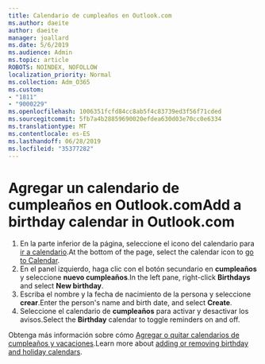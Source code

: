```yaml
---
title: Calendario de cumpleaños en Outlook.com
ms.author: daeite
author: daeite
manager: joallard
ms.date: 5/6/2019
ms.audience: Admin
ms.topic: article
ROBOTS: NOINDEX, NOFOLLOW
localization_priority: Normal
ms.collection: Adm_O365
ms.custom:
- "1811"
- "9000229"
ms.openlocfilehash: 1006351fcfd84cc8ab5f4c83739ed3f56f71cded
ms.sourcegitcommit: 5fb7a4b28859690020efdea630d03e70cc0e6334
ms.translationtype: MT
ms.contentlocale: es-ES
ms.lasthandoff: 06/28/2019
ms.locfileid: "35377282"
---
```

# <a name="add-a-birthday-calendar-in-outlookcom"></a><span data-ttu-id="7e935-102">Agregar un calendario de cumpleaños en Outlook.com</span><span class="sxs-lookup"><span data-stu-id="7e935-102">Add a birthday calendar in Outlook.com</span></span>

1. <span data-ttu-id="7e935-103">En la parte inferior de la página, seleccione el icono del calendario para [ir a calendario](https://outlook.live.com/mail/calendar).</span><span class="sxs-lookup"><span data-stu-id="7e935-103">At the bottom of the page, select the calendar icon to [go to Calendar](https://outlook.live.com/mail/calendar).</span></span>
1. <span data-ttu-id="7e935-104">En el panel izquierdo, haga clic con el botón secundario en **cumpleaños** y seleccione **nuevo cumpleaños**.</span><span class="sxs-lookup"><span data-stu-id="7e935-104">In the left pane, right-click **Birthdays** and select **New birthday**.</span></span>
1. <span data-ttu-id="7e935-105">Escriba el nombre y la fecha de nacimiento de la persona y seleccione **crear**.</span><span class="sxs-lookup"><span data-stu-id="7e935-105">Enter the person's name and birth date, and select **Create**.</span></span>
1. <span data-ttu-id="7e935-106">Seleccione el calendario de **cumpleaños** para activar y desactivar los avisos.</span><span class="sxs-lookup"><span data-stu-id="7e935-106">Select the **Birthday** calendar to toggle reminders on and off.</span></span>

<span data-ttu-id="7e935-107">Obtenga más información sobre cómo [Agregar o quitar calendarios de cumpleaños y vacaciones](https://support.office.com/article/b8e636da-fda8-413f-940e-68396efa49a6).</span><span class="sxs-lookup"><span data-stu-id="7e935-107">Learn more about [adding or removing birthday and holiday calendars](https://support.office.com/article/b8e636da-fda8-413f-940e-68396efa49a6).</span></span>